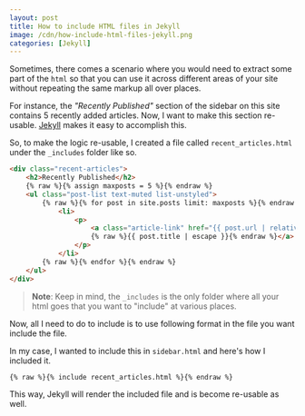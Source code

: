 ```yaml
---
layout: post
title: How to include HTML files in Jekyll
image: /cdn/how-include-html-files-jekyll.png
categories: [Jekyll]
---
```


Sometimes, there comes a scenario where you would need to extract some part of the `html` so that you can use it across different areas of your site without repeating the same markup all over places.

For instance, the *"Recently Published"* section of the sidebar on this site contains 5 recently added articles. Now, I want to make this section re-usable. [Jekyll](https://jekyllrb.com/) makes it easy to accomplish this.

So, to make the logic re-usable, I created a file called `recent_articles.html` under the `_includes` folder like so.

```html
<div class="recent-articles">
    <h2>Recently Published</h2>
    {% raw %}{% assign maxposts = 5 %}{% endraw %}
    <ul class="post-list text-muted list-unstyled">
        {% raw %}{% for post in site.posts limit: maxposts %}{% endraw %}
            <li>
                <p>
                    <a class="article-link" href="{{ post.url | relative_url }}">
                    {% raw %}{{ post.title | escape }}{% endraw %}</a>
                </p>
            </li>
        {% raw %}{% endfor %}{% endraw %}
    </ul>
</div>
```

> **Note**:  Keep in mind, the `_includes` is the only folder where all your html goes that you want to "include" at various places.

Now, all I need to do to include is to use following format in the file you want include the file.

In my case, I wanted to include this in `sidebar.html` and here's how I included it.

```html
{% raw %}{% include recent_articles.html %}{% endraw %}
```

This way, Jekyll will render the included file and is become re-usable as well.
